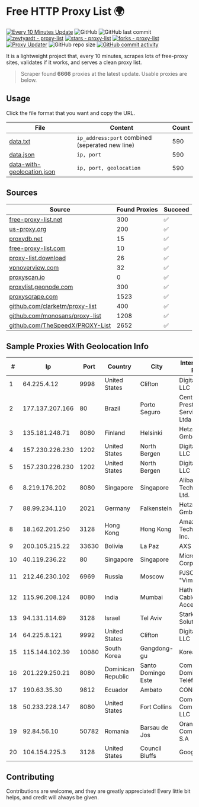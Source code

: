 
# Free HTTP Proxy List 🌍

[![Every 10 Minutes Update](https://github.com/mertguvencli/http-proxy-list/actions/workflows/main.yml/badge.svg?branch=main)](https://github.com/mertguvencli/http-proxy-list/actions/workflows/main.yml)
![GitHub](https://img.shields.io/github/license/mertguvencli/http-proxy-list)
![GitHub last commit](https://img.shields.io/github/last-commit/mertguvencli/http-proxy-list)
[![zevtyardt - proxy-list](https://img.shields.io/static/v1?label=zevtyardt&message=proxy-list&color=blue&logo=github)](https://github.com/zevtyardt/proxy-list "Go to GitHub repo")
[![stars - proxy-list](https://img.shields.io/github/stars/zevtyardt/proxy-list?style=social)](https://github.com/zevtyardt/proxy-list)
[![forks - proxy-list](https://img.shields.io/github/forks/zevtyardt/proxy-list?style=social)](https://github.com/zevtyardt/proxy-list)
[![Proxy Updater](https://github.com/zevtyardt/proxy-list/workflows/Proxy%20Updater/badge.svg)](https://github.com/zevtyardt/proxy-list/actions?query=workflow:"Proxy+Updater")
![GitHub repo size](https://img.shields.io/github/repo-size/zevtyardt/proxy-list)
[![GitHub commit activity](https://img.shields.io/github/commit-activity/m/zevtyardt/proxy-list?logo=commits)](https://github.com/zevtyardt/proxy-list/commits/main)

It is a lightweight project that, every 10 minutes, scrapes lots of free-proxy sites, validates if it works, and serves a clean proxy list.

> Scraper found **6666** proxies at the latest update. Usable proxies are below.

## Usage

Click the file format that you want and copy the URL.

|File|Content|Count|
|----|-------|-----|
|[data.txt](https://raw.githubusercontent.com/mertguvencli/http-proxy-list/main/proxy-list/data.txt)|`ip_address:port` combined (seperated new line)|590|
|[data.json](https://raw.githubusercontent.com/mertguvencli/http-proxy-list/main/proxy-list/data.json)|`ip, port`|590|
|[data-with-geolocation.json](https://raw.githubusercontent.com/mertguvencli/http-proxy-list/main/proxy-list/data-with-geolocation.json)|`ip, port, geolocation`|590|

## Sources

|Source|Found Proxies|Succeed|
|------|-------------|-------|
|[free-proxy-list.net](https://free-proxy-list.net)|300|✅|
|[us-proxy.org](https://www.us-proxy.org)|200|✅|
|[proxydb.net](http://proxydb.net)|15|✅|
|[free-proxy-list.com](https://free-proxy-list.com/?page=&port=&type%5B%5D=http&type%5B%5D=https&up_time=0&search=Search)|10|✅|
|[proxy-list.download](https://www.proxy-list.download/HTTP)|26|✅|
|[vpnoverview.com](https://vpnoverview.com/privacy/anonymous-browsing/free-proxy-servers)|32|✅|
|[proxyscan.io](https://www.proxyscan.io)|0|✅|
|[proxylist.geonode.com](https://proxylist.geonode.com/api/proxy-list?limit=300&page=1&sort_by=lastChecked&sort_type=desc&protocols=http,https)|300|✅|
|[proxyscrape.com](https://api.proxyscrape.com/v2/?request=displayproxies&protocol=http&timeout=10000&country=all&ssl=all&anonymity=all)|1523|✅|
|[github.com/clarketm/proxy-list](https://raw.githubusercontent.com/clarketm/proxy-list/master/proxy-list-raw.txt)|400|✅|
|[github.com/monosans/proxy-list](https://raw.githubusercontent.com/monosans/proxy-list/main/proxies/http.txt)|1208|✅|
|[github.com/TheSpeedX/PROXY-List](https://raw.githubusercontent.com/TheSpeedX/PROXY-List/master/http.txt)|2652|✅|


## Sample Proxies With Geolocation Info

|#|Ip|Port|Country|City|Internet Service Provider|
|-|--|----|-------|----|-------------------------|
|1|64.225.4.12|9998|United States|Clifton|DigitalOcean, LLC|
|2|177.137.207.166|80|Brazil|Porto Seguro|Center Prestadora Serviços S/C Ltda|
|3|135.181.248.71|8080|Finland|Helsinki|Hetzner Online GmbH|
|4|157.230.226.230|1202|United States|North Bergen|DigitalOcean, LLC|
|5|157.230.226.230|1202|United States|North Bergen|DigitalOcean, LLC|
|6|8.219.176.202|8080|Singapore|Singapore|Alibaba (US) Technology Co., Ltd.|
|7|88.99.234.110|2021|Germany|Falkenstein|Hetzner Online GmbH|
|8|18.162.201.250|3128|Hong Kong|Hong Kong|Amazon Technologies Inc.|
|9|200.105.215.22|33630|Bolivia|La Paz|AXS Bolivia S. A.|
|10|40.119.236.22|80|Singapore|Singapore|Microsoft Corporation|
|11|212.46.230.102|6969|Russia|Moscow|PJSC "Vimpelcom"|
|12|115.96.208.124|8080|India|Mumbai|Hathway IP over Cable Internet Access|
|13|94.131.114.69|3128|Israel|Tel Aviv|Stark Industries Solutions LTD|
|14|64.225.8.121|9992|United States|Clifton|DigitalOcean, LLC|
|15|115.144.102.39|10080|South Korea|Gangdong-gu|Korea Telecom|
|16|201.229.250.21|8080|Dominican Republic|Santo Domingo Este|Compañía Dominicana de Teléfonos S. A.|
|17|190.63.35.30|9812|Ecuador|Ambato|CONECEL|
|18|50.233.228.147|8080|United States|Fort Collins|Comcast Cable Communications, LLC|
|19|92.84.56.10|50782|Romania|Barsau de Jos|Orange Romania Communication S.A|
|20|104.154.225.3|3128|United States|Council Bluffs|Google LLC|



## Contributing

Contributions are welcome, and they are greatly appreciated! Every
little bit helps, and credit will always be given.

